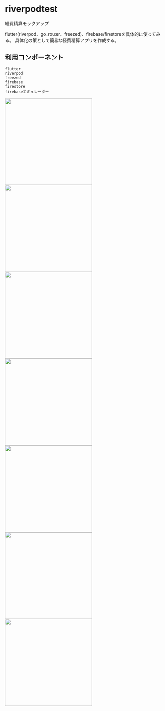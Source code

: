# riverpodtest

経費精算モックアップ

flutter(riverpod、go_router、freezed)、firebase/firestoreを具体的に使ってみる。
具体化の策として簡易な経費精算アプリを作成する。

## 利用コンポーネント

    flutter
    riverpod
    freezed
    firebase
    firestore
    firebaseエミュレーター

<!-- ![Test Image ](docs/diagram.drawio.png) -->
<img width="280"  src="docs/経費精算ホーム.png">
<img width="280"  src="docs/経費レポート一覧.png">
<img width="280"  src="docs/経費一覧.png">
<img width="280"  src="docs/交通費前半.png">
<img width="280"  src="docs/交通費後半.png">
<img width="280"  src="docs/その他前半.png">
<img width="280"  src="docs/その他後半.png">